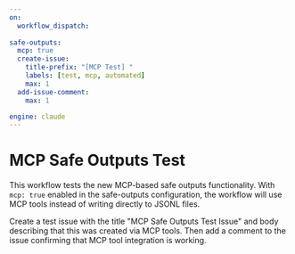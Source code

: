 ```yaml
---
on:
  workflow_dispatch:
  
safe-outputs:
  mcp: true
  create-issue:
    title-prefix: "[MCP Test] "
    labels: [test, mcp, automated]
    max: 1
  add-issue-comment:
    max: 1

engine: claude
---
```


# MCP Safe Outputs Test

This workflow tests the new MCP-based safe outputs functionality. With `mcp: true` enabled in the safe-outputs configuration, the workflow will use MCP tools instead of writing directly to JSONL files.

Create a test issue with the title "MCP Safe Outputs Test Issue" and body describing that this was created via MCP tools. Then add a comment to the issue confirming that MCP tool integration is working.
